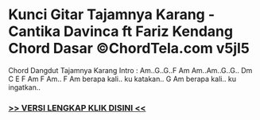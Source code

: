 
 # Kunci Gitar Tajamnya Karang - Cantika Davinca ft Fariz Kendang Chord Dasar ©ChordTela.com v5jl5


Chord Dangdut Tajamnya Karang Intro : Am..G..G..F Am Am..Am..G..G.. Dm C E F Am F Am.. F Am berapa kali.. ku katakan.. G Am berapa kali.. ku ingatkan..

###  <a href="https://shortlighzx.web.app?sq=Kunci Gitar Tajamnya Karang - Cantika Davinca ft Fariz Kendang Chord Dasar ©ChordTela.com"> >> VERSI LENGKAP KLIK DISINI << </a>

